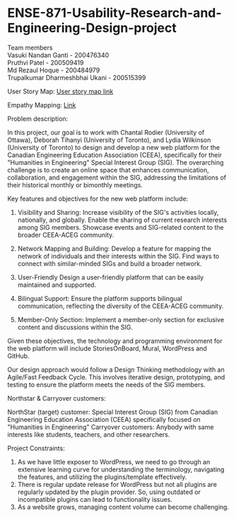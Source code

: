 # ENSE-871-Usability-Research-and-Engineering-Design-project
Team members                                                                                                                                                                                                         
Vasuki Nandan Ganti - 200476340                                                                                                                                                                                     
Pruthvi Patel - 200509419                                                                                                                                                                                            
Md Rezaul Hoque - 200484979                                                                                                                                                                                          
Trupalkumar Dharmeshbhai Ukani - 200515399                                                                                                                                                                           

User Story Map: [User story map link](https://landofooo.storiesonboard.com/storymap/groupc)

Empathy Mapping: [Link](https://app.mural.co/t/universityofregina0018/m/universityofregina0018/1707085467522/0884c4153b1592a6beeb6ea2f3158ec6c09b7067?sender=ue0b55b8e268c6151b4c16730)

Problem description:

In this project, our goal is to work with Chantal Rodier (University of Ottawa), Deborah Tihanyi (University of Toronto), and Lydia Wilkinson (University of Toronto) to design and develop a new web platform for the Canadian Engineering Education Association (CEEA), specifically for their "Humanities in Engineering" Special Interest Group (SIG). The overarching challenge is to create an online space that enhances communication, collaboration, and engagement within the SIG, addressing the limitations of their historical monthly or bimonthly meetings.

Key features and objectives for the new web platform include:

1. Visibility and Sharing:
Increase visibility of the SIG's activities locally, nationally, and globally.
Enable the sharing of current research interests among SIG members.
Showcase events and SIG-related content to the broader CEEA-ACEG community.

2. Network Mapping and Building:
Develop a feature for mapping the network of individuals and their interests within the SIG.
Find ways to connect with similar-minded SIGs and build a broader network.

3. User-Friendly
Design a user-friendly platform that can be easily maintained and supported.

4. Bilingual Support:
Ensure the platform supports bilingual communication, reflecting the diversity of the CEEA-ACEG community.

5. Member-Only Section:
Implement a member-only section for exclusive content and discussions within the SIG.

Given these objectives, the technology and programming environment for the web platform will include StoriesOnBoard, Mural, WordPress and GitHub.

Our design approach would follow a Design Thinking methodology with an Agile/Fast Feedback Cycle. This involves iterative design, prototyping, and testing to ensure the platform meets the needs of the SIG members.


Northstar & Carryover customers:

NorthStar (target) customer:  Special Interest Group (SIG) from Canadian Engineering Education Association (CEEA) specifically focused on "Humanities in Engineering" 
Carryover customers: Anybody with same interests like students, teachers, and other researchers.

Project Constraints:
1. As we have little exposer to WordPress, we need to go through an extensive learning curve for understanding the terminology, navigating the features, and utilizing the plugins/template effectively.
2. There is regular update release for WordPress but not all plugins are regularly updated by the plugin provider. So, using outdated or incompatible plugins can lead to functionality issues.
3. As a website grows, managing content volume can become challenging.
